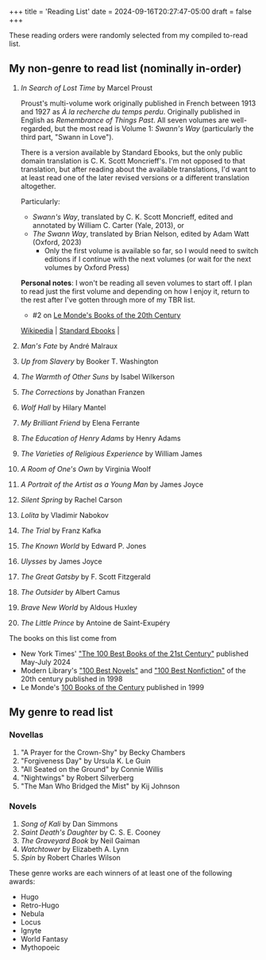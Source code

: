+++
title = 'Reading List'
date = 2024-09-16T20:27:47-05:00
draft = false
+++

These reading orders were randomly selected from my compiled to-read list.

## My non-genre to read list (nominally in-order)

1. *In Search of Lost Time* by Marcel Proust

    Proust's multi-volume work originally published in French between 1913 and 1927 as *À la recherche du temps perdu*.
    Originally published in English as *Remembrance of Things Past*.
    All seven volumes are well-regarded, but the most read is Volume 1: *Swann's Way* (particularly the third part, "Swann in Love").

    There is a version available by Standard Ebooks, but the only public domain translation is C. K. Scott Moncrieff's.
    I'm not opposed to that translation, but after reading about the available translations, I'd want to at least read one of the later revised versions or a different translation altogether.

    Particularly:
    - *Swann's Way*, translated by C. K. Scott Moncrieff, edited and annotated by William C. Carter (Yale, 2013), or
    - *The Swann Way*, translated by Brian Nelson, edited by Adam Watt (Oxford, 2023)
        - Only the first volume is available so far, so I would need to switch editions if I continue with the next volumes (or wait for the next volumes by Oxford Press)

    **Personal notes**:
    I won't be reading all seven volumes to start off.
    I plan to read just the first volume and depending on how I enjoy it, return to the rest after I've gotten through more of my TBR list.

    - #2 on [Le Monde's Books of the 20th Century](/docs/reading-list-sources/le-mondes-100-books-of-the-century/)

    [Wikipedia](https://en.wikipedia.org/wiki/In_Search_of_Lost_Time)  |   [Standard Ebooks](https://standardebooks.org/ebooks/marcel-proust/in-search-of-lost-time/c-k-scott-moncrieff) | 

2. *Man's Fate* by André Malraux
3. *Up from Slavery* by Booker T. Washington
4. *The Warmth of Other Suns* by Isabel Wilkerson
5. *The Corrections* by Jonathan Franzen
6. *Wolf Hall* by Hilary Mantel
7. *My Brilliant Friend* by Elena Ferrante
8. *The Education of Henry Adams* by Henry Adams
9. *The Varieties of Religious Experience* by William James
10. *A Room of One's Own* by Virginia Woolf
11. *A Portrait of the Artist as a Young Man* by James Joyce
12. *Silent Spring* by Rachel Carson
13. *Lolita* by Vladimir Nabokov
14. *The Trial* by Franz Kafka
15. *The Known World* by Edward P. Jones
16. *Ulysses* by James Joyce
17. *The Great Gatsby* by F. Scott Fitzgerald
18. *The Outsider* by Albert Camus
19. *Brave New World* by Aldous Huxley
20. *The Little Prince* by Antoine de Saint-Exupéry

The books on this list come from
- New York Times' ["The 100 Best Books of the 21st Century"](https://www.nytimes.com/interactive/2024/books/best-books-21st-century.html) published May-July 2024
- Modern Library's ["100 Best Novels"](https://en.wikipedia.org/wiki/Modern_Library's_100_Best_Novels) and ["100 Best Nonfiction"](https://en.wikipedia.org/wiki/Modern_Library_100_Best_Nonfiction) of the 20th century published in 1998
- Le Monde's [100 Books of the Century](https://en.wikipedia.org/wiki/Le_Monde's_100_Books_of_the_Century) published in 1999

## My genre to read list

### Novellas

1. "A Prayer for the Crown-Shy" by Becky Chambers
2. "Forgiveness Day" by Ursula K. Le Guin
3. "All Seated on the Ground" by Connie Willis
4. "Nightwings" by Robert Silverberg
5. "The Man Who Bridged the Mist" by Kij Johnson

### Novels

1. *Song of Kali* by Dan Simmons
2. *Saint Death's Daughter* by C. S. E. Cooney
3. *The Graveyard Book* by Neil Gaiman
4. *Watchtower* by Elizabeth A. Lynn
5. *Spin* by Robert Charles Wilson

These genre works are each winners of at least one of the following awards:

- Hugo
- Retro-Hugo
- Nebula
- Locus
- Ignyte
- World Fantasy
- Mythopoeic


